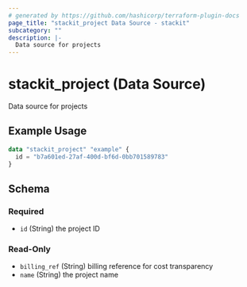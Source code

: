 ```yaml
---
# generated by https://github.com/hashicorp/terraform-plugin-docs
page_title: "stackit_project Data Source - stackit"
subcategory: ""
description: |-
  Data source for projects
---
```


# stackit_project (Data Source)

Data source for projects

## Example Usage

```terraform
data "stackit_project" "example" {
  id = "b7a601ed-27af-400d-bf6d-0bb701589783"
}
```

<!-- schema generated by tfplugindocs -->
## Schema

### Required

- `id` (String) the project ID

### Read-Only

- `billing_ref` (String) billing reference for cost transparency
- `name` (String) the project name


